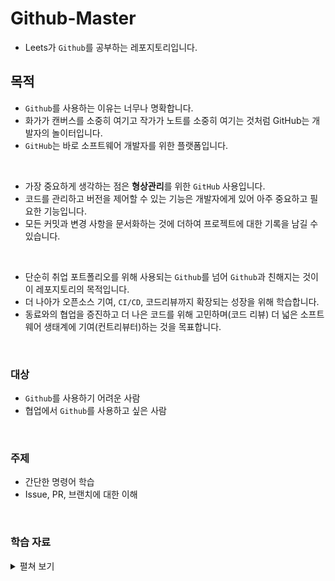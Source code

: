 # Github-Master

- Leets가 `Github`를 공부하는 레포지토리입니다.

## 목적

- `Github`를 사용하는 이유는 너무나 명확합니다.
- 화가가 캔버스를 소중히 여기고 작가가 노트를 소중히 여기는 것처럼 GitHub는 개발자의 놀이터입니다.
- `GitHub`는 바로 소프트웨어 개발자를 위한 플랫폼입니다.

<br>

- 가장 중요하게 생각하는 점은 **형상관리**를 위한 `GitHub` 사용입니다.
- 코드를 관리하고 버전을 제어할 수 있는 기능은 개발자에게 있어 아주 중요하고 필요한 기능입니다.
- 모든 커밋과 변경 사항을 문서화하는 것에 더하여 프로젝트에 대한 기록을 남길 수 있습니다.

<br>

- 단순히 취업 포트폴리오를 위해 사용되는 `Github`를 넘어 `Github`과 친해지는 것이 이 레포지토리의 목적입니다.
- 더 나아가 오픈소스 기여, `CI/CD`, 코드리뷰까지 확장되는 성장을 위해 학습합니다.
- 동료와의 협업을 증진하고 더 나은 코드를 위해 고민하며(코드 리뷰) 더 넓은 소프트웨어 생태계에 기여(컨트리뷰터)하는 것을 목표합니다.

<br>

### 대상

- `Github`를 사용하기 어려운 사람
- 협업에서 `Github`를 사용하고 싶은 사람

<br>

### 주제

- 간단한 명령어 학습
- Issue, PR, 브랜치에 대한 이해

<br>

### 학습 자료

<details>
  <summary>펼쳐 보기</summary>

# Leets Git 명령어 정리

### 준비물

- IDE (BE: `Intellij`, FE : `VSCode`)
- Github 계정
- Access Token 생성
  - `Mac`만 해당
  1. Github 설정 맨 아래 `Developer settings` 선택
  2. `Personal access tokens` 의 `Tokens(classic)` 클릭
  3. `Generate new token(classic)` 클릭
  4. 이름 적기 + `30days` 선택
  5. 발급
  6. `생성되는 token 카카오톡에 복사`

<br>

![Untitled 1](https://github.com/Leets-Official/Leets-FE/assets/86355699/4735903c-aa8c-4d29-9565-fbac999c262e)

![Untitled 2](https://github.com/Leets-Official/Leets-FE/assets/86355699/c9864d50-14ec-4e3f-a956-1c633b19ed54)

![Untitled 3](https://github.com/Leets-Official/Leets-FE/assets/86355699/1c6abcad-bf81-47a2-8cd7-febb949fabea)

<br>

### 레포지토리 만들기

- 새로운 레포지토리 만들기

![Untitled 4](https://github.com/Leets-Official/Leets-FE/assets/86355699/6403f771-fb94-4691-b3b8-4495c030252f)

## 디렉터리란?

- 폴더를 의미한다.
- 아래의 `root` , `media`

![Untitled 5](https://github.com/Leets-Official/Leets-FE/assets/86355699/6b9c27f9-9ea1-44ea-afa1-1e1fdb026e21)

<br>

<aside>
💡 아래부터는 `IDE`의 터미널에서 설정
</aside>

<br>

### 디렉터리 생성

- 깃 저장소를 만들 디렉터리(로컬)를 생성한다.

```bash
mkdir practice
```

<br>

### 해당 디렉터리로 이동하기

- `practice` 디렉터리로 이동

```bash
cd practice
```

<br>

### Git 초기화

- Git을 사용할 수 있도록 디렉터리 초기화
- 폴더(로컬)와 Git 연결

```bash
git init
```

<br>

### `config` 설정 (초기 설정)

```bash
git config --global user.name 이름
git config --global user.email 이메일
```

<br>

### 깃 상태 확인하기

- 변경, 스테이징 상태를 확인할 수 있다.

```bash
git status
```

<br>

## 스테이징이란?(Staging)

- Git에게 버전을 만들 준비를 하라고 알려주는 과정이다.

<br>

![Untitled 6](https://github.com/Leets-Official/Leets-FE/assets/86355699/0e58fb30-9dba-4856-b4a6-2c3b9ac0d120)

<br>

- 로컬에서 변경/추가/제거된 파일이나 코드 ⇒ 원격 저장소로 업데이트할 준비(`Staging`)
- 여러 파일을 스테이징하고 싶다면 파일명 나열 ex) `git add test_git1 test_git2 ...`
- 모든 파일을 스테이징하고 싶다면 `.` 옵션을 추가한다.

```bash
git add practice.js practice.java
```

```bash
git add .
```

<br>

- 모든 파일 스테이징 취소

```bash
git reset HEAD
```

<br>

- 일부 파일 스테이징 취소 (아래의 경우 `README.md`)

```bash
git reset HEAD practice.js practice.java
```

<br>

### 커밋하기(Commit)

- 스테이징 파일을 원격 저장소로 업데이트

```bash
git commit -m "깃헙 연습"
```

<br>

### 커밋 기록 확인하기

- 커밋 기록을 자세하게 확인 가능
- 커밋 ID를 활용하여 구분하며 커밋 메시지 또한 확인할 수 있다.

```bash
git log
```

<br>

- 간단하게 확인하고 싶은 경우 아래 명령어 사용

```bash
git log --oneline
```

<br>

## 원격 저장소(Github)에 연결하기

- 로컬 저장소와 원격 저장소를 연결한다.
- `Github`에서 `HTTPS` 주소를 복사해서 명령어 뒤에 붙여넣는다.

<img width="948" alt="Untitled 7" src="https://github.com/Leets-Official/Leets-FE/assets/86355699/f64d8ccd-70f4-4591-b37d-b625c41a7059">

<br>

```bash
git remote add origin {원격 저장소 HTTPS URL}
```

<br>

### 원격 저장소와의 연결 상태 확인하기

- 제대로 연결되었다면 원격 저장소의 HTTPS 주소가 출력된다.

```bash
git remote -v
```

<br>

### 원격 저장소에 파일 올리기 (동기화, `Synchronize`)

- 로컬 저장소의 커밋 ⇒ 원격 저장소로 올린다. (`push`)
- SSH 키를 생성하여 원격 접속하지 않았다면 Github 로그인 창이 생긴다.

```bash
git push -u origin {브랜치명}
```

<br>

- 레포지토리를 처음 생성한 이후 `push` 하면 IDE는 아래 명령어를 권장한다.

```bash
git push --set-upstream origin {브랜치명}
```

<br>

- 이후엔 `git push` 만 사용하여 `push` 를 진행할 수 있다.

<br>

## 브랜치란?

- 여러 개발자들이 동시에 다양한 작업을 할 수 있게 만들어 주는 기능
- 형상 관리와 안정성을 유지하며 개발하는 Github의 꽃
- `main` , `hotfix` `develop` , `feature` 은 각 브랜치의 이름

<br>

![Untitled 8](https://github.com/Leets-Official/Leets-FE/assets/86355699/6841b3a8-c154-4d68-b2d0-ef8ef68835f8)

<br>

### 브랜치 명령어

- 브랜치 생성하기

```bash
git branch {생성할 브랜치 이름} {기준 브랜치}
git branch newBranch master/main
```

<br>

- `master` 브랜치를 기준으로 `feat/#10/new-feature` 브랜치 생성 (새로운 분기점 생성)

```bash
git branch feat/#10/new-feature master
```

<br>

- 다른 브랜치로 이동하기

```bash
git checkout {이동할 브랜치 이름}
```

<br>

- 브랜치를 생성하며 이동하기

```bash
git checkout -b {브랜치 이름} {기준 브랜치}
```

<br>

- 원격 브랜치 동기화
  - 원격의 브랜치와 로컬의 브랜치 동기화 (원격 브랜치 다운받기)
  - `-p` 옵션은 `prune` 을 의미
  - `fetch` ⇒ 원격에서 이미 삭제된 브랜치는 목록에서 사라짐

```bash
git fetch -p

git fetch

git pull origin master/main
```

<br>

## Issue

- 프로젝트를 진행하면서 발생하는 다양한 이벤트
- 새로운 기능을 추가하거나, 발생한 버그를 수정할 때 사용
- 쉽게 설명하자면 프로젝트의 `Todo` 리스트

<br>

![Untitled 9](https://github.com/Leets-Official/Leets-FE/assets/86355699/37f62b03-8fb9-4cea-92c5-52ed17242545)

<br>

[https://github.com/Collection50/LEETS/issues](https://github.com/Collection50/LEETS/issues)

<br>

## Pull & Request

- `코드를 수정했어.`
- `어때? 잘 작성한 것 같아?`
- `반영해줘`
- 코드 변경 이유에 대해 설명 + (코드리뷰)
  - 이후 브랜치에 `merge` 가능

<br>

![Untitled 11](https://github.com/Leets-Official/Leets-FE/assets/86355699/88f26389-6b4b-4033-8cdf-1981d3c4e36e)

<br>

### 원격 저장소에서 파일 내려받기

- `origin(원격 저장소)`의 내용을 브랜치로 가져온다.
- `origin` 의 `{브랜치명}` 브랜치에 있는 파일들을 현재 브랜치로 병합한다. (`merge`)

```bash
git pull origin {브랜치명}
```

<br>

- 쉽게 말하자면 원격 저장소의 브랜치의 파일을 현재 브랜치와 합치는 과정이다.

<br>

![Untitled](https://github.com/Leets-Official/Leets-FE/assets/86355699/37dcfee8-e554-489b-b9bd-6f03a75161fa)

<br>

## git log 옵션

- 모든 브랜치 커밋 로그 보기

```bash
git log --all
```

<br>

- 커밋과 브랜치 관계를 그래프 형식으로 보기

```bash
git log --graph
```

<br>

- 커밋 로그를 간단하게 한 줄로 보기

```bash
git log --oneline
```

<br>

### 이외 명령어들

- 커밋 되돌리기
  - 로컬 브랜치의 파일을 해당 커밋 전으로 되돌리고 싶은 경우 사용한다. (버전 관리의 이유)
  - hard/mixed/soft 옵션

```bash
git reset --hard {commit id}
git reset --mixed {commit id}
git reset --soft {commit id}
```

<br>

- 원격 저장소의 마지막 커밋 상태로 되돌리는 명령어

```bash
git reset --hard HEAD
```

<br>

- 커밋 간의 파일 변경점 확인하기
  (Commit ID는 앞 4자리만 입력해도 됨)

```bash
git diff {commit1_id} {commit2_id}
```

<br>

[노션 링크](https://www.notion.so/whenevernwhatever/Leets-Git-607066a7cbb240fda65ce06a0a40bdda?pvs=4)  
Made by 김성민([Collection50](https://github.com/Collection50))

</details>
